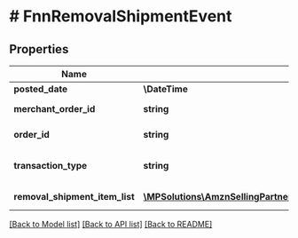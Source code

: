 # # FnnRemovalShipmentEvent

## Properties

Name | Type | Description | Notes
------------ | ------------- | ------------- | -------------
**posted_date** | **\DateTime** |  | [optional]
**merchant_order_id** | **string** | The merchant removal orderId. | [optional]
**order_id** | **string** | The identifier for the removal shipment order. | [optional]
**transaction_type** | **string** | The type of removal order.  Possible values:  * WHOLESALE_LIQUIDATION | [optional]
**removal_shipment_item_list** | [**\MPSolutions\AmznSellingPartnerApi\Models\Finances\FnnRemovalShipmentItem[]**](FnnRemovalShipmentItem.md) | A list of information about removal shipment items. | [optional]

[[Back to Model list]](../../README.md#models) [[Back to API list]](../../README.md#endpoints) [[Back to README]](../../README.md)
